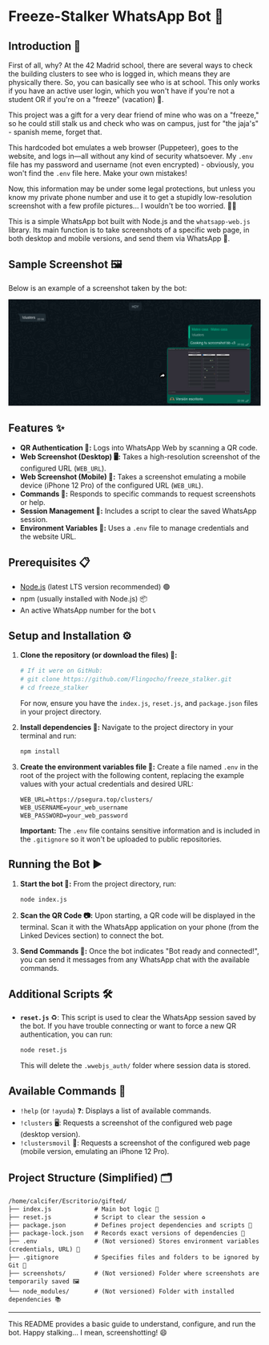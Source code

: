 #  Freeze-Stalker WhatsApp Bot 🤖

## Introduction 🧐

First of all, why? At the 42 Madrid school, there are several ways to check the building clusters to see who is logged in, which means they are physically there. So, you can basically see who is at school. This only works if you have an active user login, which you won't have if you're not a student OR if you're on a "freeze" (vacation) 🥶.

This project was a gift for a very dear friend of mine who was on a "freeze," so he could still stalk us and check who was on campus, just for "the jaja's" - spanish meme, forget that.

This hardcoded bot emulates a web browser (Puppeteer), goes to the website, and logs in—all without any kind of security whatsoever. My `.env` file has my password and username (not even encrypted) - obviously, you won't find the `.env` file here. Make your own mistakes!

Now, this information may be under some legal protections, but unless you know my private phone number and use it to get a stupidly low-resolution screenshot with a few profile pictures... I wouldn't be too worried. 🤷‍♂️

This is a simple WhatsApp bot built with Node.js and the `whatsapp-web.js` library. Its main function is to take screenshots of a specific web page, in both desktop and mobile versions, and send them via WhatsApp 📲.

## Sample Screenshot 🖼️

Below is an example of a screenshot taken by the bot:

![Sample Screenshot](./images/sample.png)

## Features ✨

*   **QR Authentication 📱:** Logs into WhatsApp Web by scanning a QR code.
*   **Web Screenshot (Desktop) 🖥️:** Takes a high-resolution screenshot of the configured URL (`WEB_URL`).
*   **Web Screenshot (Mobile) 📱:** Takes a screenshot emulating a mobile device (iPhone 12 Pro) of the configured URL (`WEB_URL`).
*   **Commands 💬:** Responds to specific commands to request screenshots or help.
*   **Session Management 🧹:** Includes a script to clear the saved WhatsApp session.
*   **Environment Variables 🔑:** Uses a `.env` file to manage credentials and the website URL.

## Prerequisites 📋

*   [Node.js](https://nodejs.org/) (latest LTS version recommended) 🟢
*   npm (usually installed with Node.js) 📦
*   An active WhatsApp number for the bot 📞

## Setup and Installation ⚙️

1.  **Clone the repository (or download the files) 📂:**
    ```bash
    # If it were on GitHub:
    # git clone https://github.com/Flingocho/freeze_stalker.git
    # cd freeze_stalker
    ```
    For now, ensure you have the `index.js`, `reset.js`, and `package.json` files in your project directory.

2.  **Install dependencies 🧩:**
    Navigate to the project directory in your terminal and run:
    ```bash
    npm install
    ```

3.  **Create the environment variables file 🤫:**
    Create a file named `.env` in the root of the project with the following content, replacing the example values with your actual credentials and desired URL:
    ```env
    WEB_URL=https://psegura.top/clusters/
    WEB_USERNAME=your_web_username
    WEB_PASSWORD=your_web_password
    ```
    **Important:** The `.env` file contains sensitive information and is included in the `.gitignore` so it won't be uploaded to public repositories.

## Running the Bot ▶️

1.  **Start the bot 🚀:**
    From the project directory, run:
    ```bash
    node index.js
    ```

2.  **Scan the QR Code 📷:**
    Upon starting, a QR code will be displayed in the terminal. Scan it with the WhatsApp application on your phone (from the Linked Devices section) to connect the bot.

3.  **Send Commands 📨:**
    Once the bot indicates "Bot ready and connected!", you can send it messages from any WhatsApp chat with the available commands.

## Additional Scripts 🛠️

*   **`reset.js`** ♻️:
    This script is used to clear the WhatsApp session saved by the bot. If you have trouble connecting or want to force a new QR authentication, you can run:
    ```bash
    node reset.js
    ```
    This will delete the `.wwebjs_auth/` folder where session data is stored.

## Available Commands 📜

*   `!help` (or `!ayuda`) ❓: Displays a list of available commands.
*   `!clusters` 🖥️: Requests a screenshot of the configured web page (desktop version).
*   `!clustersmovil` 📱: Requests a screenshot of the configured web page (mobile version, emulating an iPhone 12 Pro).

## Project Structure (Simplified) 🗂️

```
/home/calcifer/Escritorio/gifted/
├── index.js            # Main bot logic 🧠
├── reset.js            # Script to clear the session ♻️
├── package.json        # Defines project dependencies and scripts 📄
├── package-lock.json   # Records exact versions of dependencies 🔗
├── .env                # (Not versioned) Stores environment variables (credentials, URL) 🤫
├── .gitignore          # Specifies files and folders to be ignored by Git 🚫
├── screenshots/        # (Not versioned) Folder where screenshots are temporarily saved 🖼️
└── node_modules/       # (Not versioned) Folder with installed dependencies 📚
```

---

This README provides a basic guide to understand, configure, and run the bot. Happy stalking... I mean, screenshotting! 😄

